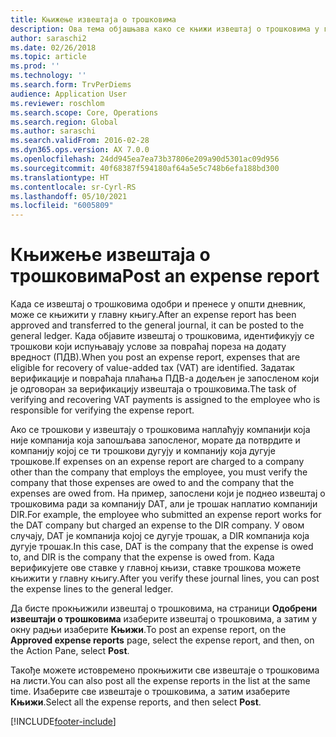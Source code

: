 ```yaml
---
title: Књижење извештаја о трошковима
description: Ова тема објашњава како се књижи извештај о трошковима у главну књигу.
author: saraschi2
ms.date: 02/26/2018
ms.topic: article
ms.prod: ''
ms.technology: ''
ms.search.form: TrvPerDiems
audience: Application User
ms.reviewer: roschlom
ms.search.scope: Core, Operations
ms.search.region: Global
ms.author: saraschi
ms.search.validFrom: 2016-02-28
ms.dyn365.ops.version: AX 7.0.0
ms.openlocfilehash: 24dd945ea7ea73b37806e209a90d5301ac09d956
ms.sourcegitcommit: 40f68387f594180af64a5e5c748b6efa188bd300
ms.translationtype: HT
ms.contentlocale: sr-Cyrl-RS
ms.lasthandoff: 05/10/2021
ms.locfileid: "6005809"
---
```

# <a name="post-an-expense-report"></a><span data-ttu-id="5c556-103">Књижење извештаја о трошковима</span><span class="sxs-lookup"><span data-stu-id="5c556-103">Post an expense report</span></span>

<span data-ttu-id="5c556-104">Када се извештај о трошковима одобри и пренесе у општи дневник, може се књижити у главну књигу.</span><span class="sxs-lookup"><span data-stu-id="5c556-104">After an expense report has been approved and transferred to the general journal, it can be posted to the general ledger.</span></span> <span data-ttu-id="5c556-105">Када објавите извештај о трошковима, идентификују се трошкови који испуњавају услове за повраћај пореза на додату вредност (ПДВ).</span><span class="sxs-lookup"><span data-stu-id="5c556-105">When you post an expense report, expenses that are eligible for recovery of value-added tax (VAT) are identified.</span></span> <span data-ttu-id="5c556-106">Задатак верификације и повраћаја плаћања ПДВ-а додељен је запосленом који је одговоран за верификацију извештаја о трошковима.</span><span class="sxs-lookup"><span data-stu-id="5c556-106">The task of verifying and recovering VAT payments is assigned to the employee who is responsible for verifying the expense report.</span></span>

<span data-ttu-id="5c556-107">Ако се трошкови у извештају о трошковима наплаћују компанији која није компанија која запошљава запосленог, морате да потврдите и компанију којој се ти трошкови дугују и компанију која дугује трошкове.</span><span class="sxs-lookup"><span data-stu-id="5c556-107">If expenses on an expense report are charged to a company other than the company that employs the employee, you must verify the company that those expenses are owed to and the company that the expenses are owed from.</span></span> <span data-ttu-id="5c556-108">На пример, запослени који је поднео извештај о трошковима ради за компанију DAT, али је трошак наплатио компанији DIR.</span><span class="sxs-lookup"><span data-stu-id="5c556-108">For example, the employee who submitted an expense report works for the DAT company but charged an expense to the DIR company.</span></span> <span data-ttu-id="5c556-109">У овом случају, DAT је компанија којој се дугује трошак, а DIR компанија која дугује трошак.</span><span class="sxs-lookup"><span data-stu-id="5c556-109">In this case, DAT is the company that the expense is owed to, and DIR is the company that the expense is owed from.</span></span> <span data-ttu-id="5c556-110">Када верификујете ове ставке у главној књизи, ставке трошкова можете књижити у главну књигу.</span><span class="sxs-lookup"><span data-stu-id="5c556-110">After you verify these journal lines, you can post the expense lines to the general ledger.</span></span>

<span data-ttu-id="5c556-111">Да бисте прокњижили извештај о трошковима, на страници **Одобрени извештаји о трошковима** изаберите извештај о трошковима, а затим у окну радњи изаберите **Књижи**.</span><span class="sxs-lookup"><span data-stu-id="5c556-111">To post an expense report, on the **Approved expense reports** page, select the expense report, and then, on the Action Pane, select **Post**.</span></span>

<span data-ttu-id="5c556-112">Такође можете истовремено прокњижити све извештаје о трошковима на листи.</span><span class="sxs-lookup"><span data-stu-id="5c556-112">You can also post all the expense reports in the list at the same time.</span></span> <span data-ttu-id="5c556-113">Изаберите све извештаје о трошковима, а затим изаберите **Књижи**.</span><span class="sxs-lookup"><span data-stu-id="5c556-113">Select all the expense reports, and then select **Post**.</span></span>


[!INCLUDE[footer-include](../includes/footer-banner.md)]